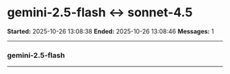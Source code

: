 # gemini-2.5-flash ↔ sonnet-4.5

**Started:** 2025-10-26 13:08:38
**Ended:** 2025-10-26 13:08:46
**Messages:** 1

---

### gemini-2.5-flash

 

---

